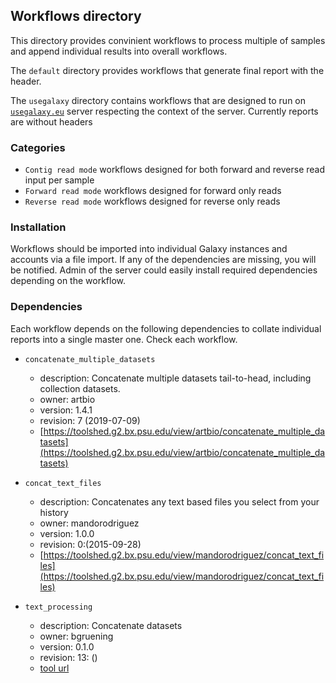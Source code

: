 ## Workflows directory
This directory provides convinient workflows to process multiple of samples and append individual results into overall workflows. 

The `default` directory provides workflows that generate final report with the header.

The `usegalaxy` directory contains workflows that are designed to run on [`usegalaxy.eu`](https://usegalaxy.eu/) server respecting the context of the server. Currently reports are without headers

### Categories
* `Contig read mode` workflows designed for both forward and reverse read input per sample
* `Forward read mode` workflows designed for forward only reads
* `Reverse read mode` workflows designed for reverse only reads

### Installation
Workflows should be imported into individual Galaxy instances and accounts via a file import. If any of the dependencies are missing, you will be notified. Admin of the server could easily install required dependencies depending on the workflow. 

### Dependencies
Each workflow depends on the following dependencies to collate individual reports into a single master one. Check each workflow.

* `concatenate_multiple_datasets`
	* description: Concatenate multiple datasets tail-to-head, including collection datasets. 
	* owner: artbio
	* version: 1.4.1
	* revision: 7 (2019-07-09)
	* [https://toolshed.g2.bx.psu.edu/view/artbio/concatenate_multiple_datasets](https://toolshed.g2.bx.psu.edu/view/artbio/concatenate_multiple_datasets)	

* `concat_text_files`
	* description: Concatenates any text based files you select from your history
	* owner: mandorodriguez
	* version: 1.0.0
	* revision: 0:(2015-09-28) 	
	* [https://toolshed.g2.bx.psu.edu/view/mandorodriguez/concat_text_files](https://toolshed.g2.bx.psu.edu/view/mandorodriguez/concat_text_files)

* `text_processing`
	*  description: Concatenate datasets
	*  owner: bgruening
	*  version: 0.1.0
	*  revision: 13: ()
	*  [tool url](https://toolshed.g2.bx.psu.edu/repository/view_tool_metadata?repository_id=2593fd36ae8011aa&changeset_revision=0a8c6b61f0f4&tool_id=tp_cat&render_repository_actions_for=tool_shed)

